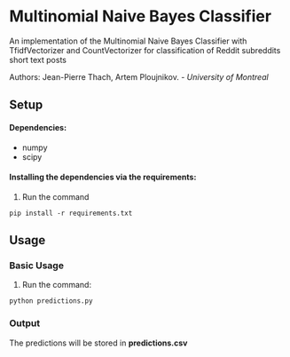 # Multinomial Naive Bayes Classifier

An implementation of the Multinomial Naive Bayes Classifier with TfidfVectorizer and CountVectorizer for classification of Reddit subreddits short text posts


Authors: Jean-Pierre Thach, Artem Ploujnikov. *- University of Montreal*


## Setup
#### Dependencies:
* numpy
* scipy

#### Installing the dependencies via the requirements:
1. Run the command
```
pip install -r requirements.txt
```

## Usage
### Basic Usage


1. Run the command:
```
python predictions.py
```

### Output

The predictions will be stored in **predictions.csv**